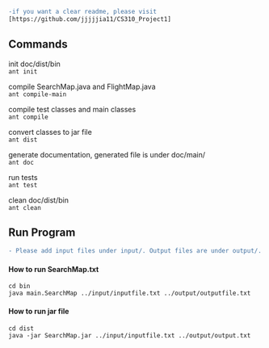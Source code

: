 ```diff
-if you want a clear readme, please visit
[https://github.com/jjjjjia11/CS310_Project1]
```
## Commands

init doc/dist/bin   
`ant init`  

compile SearchMap.java and FlightMap.java  
`ant compile-main`

compile test classes and main classes   
`ant compile`

convert classes to jar file   
`ant dist`

generate documentation, generated file is under doc/main/   
`ant doc`

run tests   
`ant test`

clean doc/dist/bin   
`ant clean`

## Run Program
```diff
- Please add input files under input/. Output files are under output/.
```

#### How to run SearchMap.txt


```
cd bin
java main.SearchMap ../input/inputfile.txt ../output/outputfile.txt
```  

#### How to run jar file
```
cd dist
java -jar SearchMap.jar ../input/inputfile.txt ../output/output.txt
```
